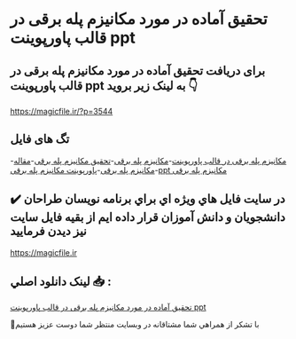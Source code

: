 # تحقیق آماده در مورد مکانیزم پله برقی در قالب پاورپوینت ppt

## برای دریافت تحقیق آماده در مورد مکانیزم پله برقی در قالب پاورپوینت ppt به لینک زیر بروید 👇

https://magicfile.ir/?p=3544

## تگ های فایل

-[مکانیزم پله برقی در قالب پاورپوینت](https://magicfile.ir/product/%d8%aa%d8%ad%d9%82%db%8c%d9%82-%d8%a2%d9%85%d8%a7%d8%af%d9%87-%d9%85%da%a9%d8%a7%d9%86%db%8c%d8%b2%d9%85-%d9%be%d9%84%d9%87-%d8%a8%d8%b1%d9%82%db%8c-%d8%af%d8%b1-%d9%82%d8%a7%d9%84%d8%a8-%d9%be%d8%a7%d9%88%d8%b1%d9%be%d9%88%db%8c%d9%86%d8%aa/)-[مکانیزم پله برقی](https://magicfile.ir/product/%d8%aa%d8%ad%d9%82%db%8c%d9%82-%d8%a2%d9%85%d8%a7%d8%af%d9%87-%d9%85%da%a9%d8%a7%d9%86%db%8c%d8%b2%d9%85-%d9%be%d9%84%d9%87-%d8%a8%d8%b1%d9%82%db%8c-%d8%af%d8%b1-%d9%82%d8%a7%d9%84%d8%a8-%d9%be%d8%a7%d9%88%d8%b1%d9%be%d9%88%db%8c%d9%86%d8%aa/)-[تحقیق مکانیزم پله برقی](https://magicfile.ir/product/%d8%aa%d8%ad%d9%82%db%8c%d9%82-%d8%a2%d9%85%d8%a7%d8%af%d9%87-%d9%85%da%a9%d8%a7%d9%86%db%8c%d8%b2%d9%85-%d9%be%d9%84%d9%87-%d8%a8%d8%b1%d9%82%db%8c-%d8%af%d8%b1-%d9%82%d8%a7%d9%84%d8%a8-%d9%be%d8%a7%d9%88%d8%b1%d9%be%d9%88%db%8c%d9%86%d8%aa/)-[مقاله مکانیزم پله برقی](https://magicfile.ir/product/%d8%aa%d8%ad%d9%82%db%8c%d9%82-%d8%a2%d9%85%d8%a7%d8%af%d9%87-%d9%85%da%a9%d8%a7%d9%86%db%8c%d8%b2%d9%85-%d9%be%d9%84%d9%87-%d8%a8%d8%b1%d9%82%db%8c-%d8%af%d8%b1-%d9%82%d8%a7%d9%84%d8%a8-%d9%be%d8%a7%d9%88%d8%b1%d9%be%d9%88%db%8c%d9%86%d8%aa/)-[پاورپوینت مکانیزم پله برقی](https://magicfile.ir/product/%d8%aa%d8%ad%d9%82%db%8c%d9%82-%d8%a2%d9%85%d8%a7%d8%af%d9%87-%d9%85%da%a9%d8%a7%d9%86%db%8c%d8%b2%d9%85-%d9%be%d9%84%d9%87-%d8%a8%d8%b1%d9%82%db%8c-%d8%af%d8%b1-%d9%82%d8%a7%d9%84%d8%a8-%d9%be%d8%a7%d9%88%d8%b1%d9%be%d9%88%db%8c%d9%86%d8%aa/)-[ppt مکانیزم پله برقی](https://magicfile.ir/product/%d8%aa%d8%ad%d9%82%db%8c%d9%82-%d8%a2%d9%85%d8%a7%d8%af%d9%87-%d9%85%da%a9%d8%a7%d9%86%db%8c%d8%b2%d9%85-%d9%be%d9%84%d9%87-%d8%a8%d8%b1%d9%82%db%8c-%d8%af%d8%b1-%d9%82%d8%a7%d9%84%d8%a8-%d9%be%d8%a7%d9%88%d8%b1%d9%be%d9%88%db%8c%d9%86%d8%aa/)

## ✔️ در سايت فايل هاي ويژه اي براي برنامه نويسان طراحان دانشجويان و دانش آموزان قرار داده ايم از بقيه فايل سايت نيز ديدن فرماييد

https://magicfile.ir


## لينک دانلود اصلي 📥 :

[تحقیق آماده در مورد مکانیزم پله برقی در قالب پاورپوینت ppt](https://magicfile.ir/product/%d8%aa%d8%ad%d9%82%db%8c%d9%82-%d8%a2%d9%85%d8%a7%d8%af%d9%87-%d9%85%da%a9%d8%a7%d9%86%db%8c%d8%b2%d9%85-%d9%be%d9%84%d9%87-%d8%a8%d8%b1%d9%82%db%8c-%d8%af%d8%b1-%d9%82%d8%a7%d9%84%d8%a8-%d9%be%d8%a7%d9%88%d8%b1%d9%be%d9%88%db%8c%d9%86%d8%aa/) 


🙏با تشکر از همراهي شما مشتاقانه در وبسایت منتظر شما دوست عزیز هستیم

